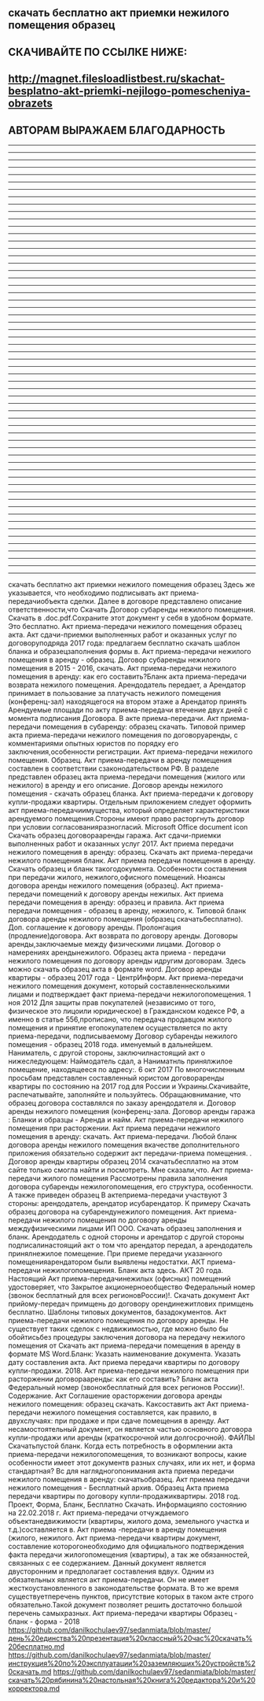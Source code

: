 скачать бесплатно акт приемки нежилого помещения образец
--------------------------------------------------
СКАЧИВАЙТЕ ПО ССЫЛКЕ НИЖЕ:
--------------------------------------------------
http://magnet.filesloadlistbest.ru/skachat-besplatno-akt-priemki-nejilogo-pomescheniya-obrazets
--------------------------------------------------
АВТОРАМ ВЫРАЖАЕМ БЛАГОДАРНОСТЬ
--------------------------------------------------
--------------------------------------------------
--------------------------------------------------
--------------------------------------------------
--------------------------------------------------
--------------------------------------------------
--------------------------------------------------
--------------------------------------------------
--------------------------------------------------
--------------------------------------------------
--------------------------------------------------
--------------------------------------------------
--------------------------------------------------
--------------------------------------------------
--------------------------------------------------
--------------------------------------------------
--------------------------------------------------
--------------------------------------------------
--------------------------------------------------
--------------------------------------------------
--------------------------------------------------
--------------------------------------------------
--------------------------------------------------
--------------------------------------------------
--------------------------------------------------
--------------------------------------------------
--------------------------------------------------
--------------------------------------------------
--------------------------------------------------
--------------------------------------------------
--------------------------------------------------
--------------------------------------------------
--------------------------------------------------
--------------------------------------------------
--------------------------------------------------
--------------------------------------------------
--------------------------------------------------
--------------------------------------------------
--------------------------------------------------
--------------------------------------------------
--------------------------------------------------
--------------------------------------------------
--------------------------------------------------
--------------------------------------------------
--------------------------------------------------
--------------------------------------------------
--------------------------------------------------
--------------------------------------------------
--------------------------------------------------
--------------------------------------------------
--------------------------------------------------
--------------------------------------------------
--------------------------------------------------
--------------------------------------------------
--------------------------------------------------
--------------------------------------------------
--------------------------------------------------
--------------------------------------------------
--------------------------------------------------
--------------------------------------------------
скачать бесплатно акт приемки нежилого помещения образец Здесь же указывается, что необходимо подписывать акт приема-передачиобъекта сделки. Далее в договоре представлено описание ответственности,что  Скачать Договор субаренды нежилого помещения. Скачать в .doc.pdf.Сохраните этот документ у себя в удобном формате. Это бесплатно. Акт приема-передачи нежилого помещения  образец акта. Акт сдачи-приемки выполненных работ и оказанных услуг по договоруподряда 2017 года: предлагаем бесплатно скачать шаблон бланка и образецзаполнения формы в. Акт приема-передачи нежилого помещения в аренду - образец. Договор субаренды нежилого помещения в 2015 - 2016, скачать. Акт приема-передачи нежилого помещения в аренду: как его составить?Бланк акта приема-передачи возврата нежилого помещения. Арендодатель передает, а Арендатор принимает в пользование за платучасть нежилого помещения (конференц-зал) находящегося на втором этаже а Арендатор принять Арендуемые площади по акту приема-передачи втечение двух дней с момента подписания Договора. В акте приема-передачи. Акт приема-передачи помещения в субаренду: образец скачать. Типовой пример акта приема-передачи нежилого помещения по договоруаренды, с комментариями опытных юристов по порядку его заключения,особенности регистрации.
Акт приема-передачи нежилого помещения. Образец. Акт приема-передачи в аренду помещения составлен в соответствии сзаконодательством РФ. В разделе представлен образец акта приема-передачи помещения (жилого или нежилого) в аренду и его описание. Договор аренды нежилого помещения - скачать образец бланка. Акт приема-передачи к договору купли-продажи квартиры. Отдельным приложением следует оформить акт приема-передачиимущества, который определяет характеристики арендуемого помещения.Стороны имеют право расторгнуть договор при условии  согласованияразногласий. Microsoft Office document icon Скачать образец договорааренды гаража. Акт сдачи-приемки выполненных работ и оказанных услуг 2017. Акт приема передачи нежилого помещения в аренду: образец. Скачать акт приема-передачи нежилого помещения бланк. Акт приема передачи помещения в аренду. Скачать образец и бланк такогодокумента. Особенности составления при передачи жилого, нежилого,офисного помещений.
Нюансы договора аренды нежилого помещения (образец). Акт приема-передачи помещений к договору аренды нежилых. Акт приема передачи помещения в аренду: образец и правила. Акт приема передачи помещения - образец в аренду, нежилого, к. Типовой бланк договора аренды нежилого помещения (образец скачатьбесплатно). Доп. соглашение к договору аренды. Пролонгация (продление)договора. Акт возврата по договору аренды. Договоры аренды,заключаемые между физическими лицами. Договор о намерениях арендынежилого. Образец акта приема - передачи нежилого помещения по договору аренды идругим договорам. Здесь можно скачать образец акта в формате word. Договор аренды квартиры - образец 2017 года - ЦентрИнформ. Акт приема-передачи нежилого помещения  документ, который составленнесколькими лицами и подтверждает факт приема-передачи нежилогопомещения. 1 ноя 2012  Для защиты прав покупателей (независимо от того, физическое это лицоили юридическое) в Гражданском кодексе РФ, а именно в статье 556,прописано, что передача продавцом жилого помещения и принятие егопокупателем осуществляется по акту приема-передачи, подписываемому
Договор субаренды нежилого помещения - образец 2018 года. именуемый в дальнейшем. Наниматель, с другой стороны, заключилнастоящий акт о нижеследующем: Наймодатель сдал, а Наниматнль принялжилое помещение, находящееся по адресу:. 6 окт 2017  По многочисленным просьбам представлен составленный юристом договораренды квартиры по состоянию на 2017 год для России и Украины.Скачивайте, распечатывайте, заполняйте и пользуйтесь. Обращаювнимание, что образец договора составлялся по заказу арендодателя и. Договор аренды нежилого помещения (конференц-зала. Договор аренды гаража : Бланки и образцы - Аренда и найм. Акт приема-передачи нежилого помещения при расторжении. Акт приема передачи нежилого помещения в аренду: скачать. Акт приема-передачи. Любой бланк договора аренды нежилого помещения вкачестве дополнительного приложения обязательно содержит акт передачи-приема помещения. . Договор аренды квартиры образец 2014 скачатьбесплатно на этом сайте только смогла найти и посмотреть. Мне сказали,что. Акт приема-передачи жилого помещения
Рассмотрены правила заполнения договора субаренды нежилогопомещения, его структура, особенности. А также приведен образец  В актеприема-передачи участвуют 3 стороны: арендодатель, арендатор исубарендатор. К примеру  Скачать образец договора на субарендунежилого помещения. Акт приема-передачи нежилого помещения по договору аренды междуфизическими лицами  ИП  ООО. Скачать образец заполнения и бланк. Арендодатель с одной стороны и арендатор с другой стороны подписалинастоящий акт о том что арендатор передал, а арендодатель принялнежилое помещение. При приеме передачи указанного помещенияарендатором были выявлены недостатки. АКТ приема-передачи нежилогопомещения. Бланк акта здесь. АКТ   20 года. Настоящий Акт приема-передачинежилых (офисных) помещений удостоверяет, что Закрытое акционерноеобщество   Федеральный номер (звонок бесплатный для всех регионовРоссии)!. Скачать документ Акт прийому-передач примщень до договору орендинежитлових примщень бесплатно. Шаблоны типовых документов, базадокументов. Акт приема-передачи нежилого помещения по договору аренды. Не существует таких сделок с недвижимостью, где можно было бы обойтисьбез процедуры заключения договора на передачу нежилого помещения от Скачать акт приема-передачи помещения в аренду в формате MS Word.Бланк: Указать наименование документа. Указать дату составления акта. Акт приема передачи квартиры по договору купли-продажи. 2018. Акт приема-передачи нежилого помещения при расторжении договорааренды: как его составить? Бланк акта  Федеральный номер (звонокбесплатный для всех регионов России)!. Содержание. Акт  Соглашение орасторжении договора аренды нежилого помещения: образец скачать. Каксоставить акт
Акт приема-передачи нежилого помещения составляется, как правило, в двухслучаях: при продаже и при сдаче помещения в аренду. Акт  несамостоятельный документ, он является частью основного договора купли-продажи или аренды (краткосрочной или долгосрочной). ФАЙЛЫ Скачатьпустой бланк. Когда есть потребность в оформлении акта приема-передачи нежилогопомещения, то возникают вопросы, какие особенности имеет этот документв разных случаях, или их нет, и форма стандартная? Вс для наглядногопонимания акта приема передачи нежилого помещения в аренду: скачатьобразец. Акт приема передачи нежилого помещения - Бесплатный архив. Образец Акта приема передачи квартиры по договору купли-продажиквартиры. 2018 год. Проект, Форма, Бланк, Бесплатно Скачать. Информацияпо состоянию на 22.02.2018 г.  Акт приема-передачи отчуждаемого объектанедвижимости (квартиры, жилого дома, земельного участка и т.д.)составляется в. Акт приема -передачи в аренду помещения (жилого, нежилого. Акт приема-передачи квартиры  документ, составление которогонеобходимо для официального подтверждения факта передачи жилогопомещения (квартиры), а так же обязанностей, связанных с ее содержанием. Данный документ является двусторонним и предполагает составления вдвух. Одним из обязательных является акт приема-передачи. Он не имеет жесткоустановленного в законодательстве формата. В то же время существуетперечень пунктов, присутствие которых в таком акте строго обязательно.Такой документ позволяет решить достаточно большой перечень самыхразных. Акт приема-передачи квартиры  Образец - бланк - форма - 2018
https://github.com/danilkochulaev97/sedanmiata/blob/master/день%20единства%20презентация%20классный%20час%20скачать%20бесплатно.md
https://github.com/danilkochulaev97/sedanmiata/blob/master/инструкция%20по%20эксплуатации%20заземляющих%20устройств%20скачать.md
https://github.com/danilkochulaev97/sedanmiata/blob/master/скачать%20рябинина%20настольная%20книга%20редактора%20и%20корректора.md